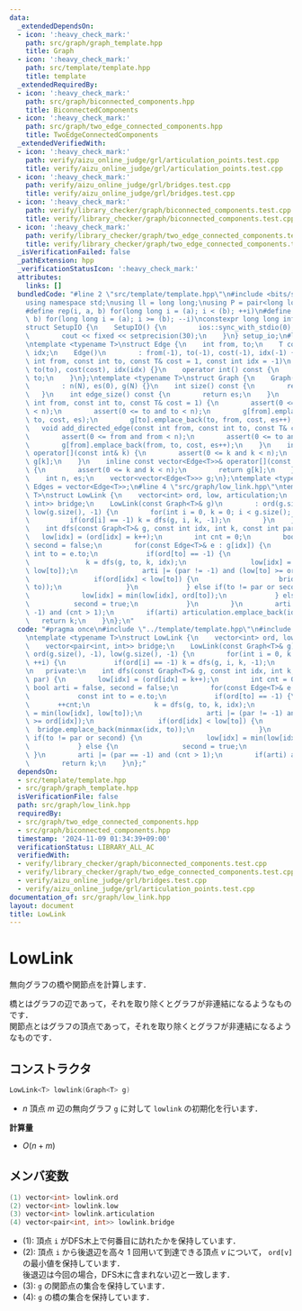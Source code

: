```yaml
---
data:
  _extendedDependsOn:
  - icon: ':heavy_check_mark:'
    path: src/graph/graph_template.hpp
    title: Graph
  - icon: ':heavy_check_mark:'
    path: src/template/template.hpp
    title: template
  _extendedRequiredBy:
  - icon: ':heavy_check_mark:'
    path: src/graph/biconnected_components.hpp
    title: BiconnectedComponents
  - icon: ':heavy_check_mark:'
    path: src/graph/two_edge_connected_components.hpp
    title: TwoEdgeConnectedComponents
  _extendedVerifiedWith:
  - icon: ':heavy_check_mark:'
    path: verify/aizu_online_judge/grl/articulation_points.test.cpp
    title: verify/aizu_online_judge/grl/articulation_points.test.cpp
  - icon: ':heavy_check_mark:'
    path: verify/aizu_online_judge/grl/bridges.test.cpp
    title: verify/aizu_online_judge/grl/bridges.test.cpp
  - icon: ':heavy_check_mark:'
    path: verify/library_checker/graph/biconnected_components.test.cpp
    title: verify/library_checker/graph/biconnected_components.test.cpp
  - icon: ':heavy_check_mark:'
    path: verify/library_checker/graph/two_edge_connected_components.test.cpp
    title: verify/library_checker/graph/two_edge_connected_components.test.cpp
  _isVerificationFailed: false
  _pathExtension: hpp
  _verificationStatusIcon: ':heavy_check_mark:'
  attributes:
    links: []
  bundledCode: "#line 2 \"src/template/template.hpp\"\n#include <bits/stdc++.h>\n\
    using namespace std;\nusing ll = long long;\nusing P = pair<long long, long long>;\n\
    #define rep(i, a, b) for(long long i = (a); i < (b); ++i)\n#define rrep(i, a,\
    \ b) for(long long i = (a); i >= (b); --i)\nconstexpr long long inf = 4e18;\n\
    struct SetupIO {\n    SetupIO() {\n        ios::sync_with_stdio(0);\n        cin.tie(0);\n\
    \        cout << fixed << setprecision(30);\n    }\n} setup_io;\n#line 3 \"src/graph/graph_template.hpp\"\
    \ntemplate <typename T>\nstruct Edge {\n    int from, to;\n    T cost;\n    int\
    \ idx;\n    Edge()\n        : from(-1), to(-1), cost(-1), idx(-1) {}\n    Edge(const\
    \ int from, const int to, const T& cost = 1, const int idx = -1)\n        : from(from),\
    \ to(to), cost(cost), idx(idx) {}\n    operator int() const {\n        return\
    \ to;\n    }\n};\ntemplate <typename T>\nstruct Graph {\n    Graph(const int N)\n\
    \        : n(N), es(0), g(N) {}\n    int size() const {\n        return n;\n \
    \   }\n    int edge_size() const {\n        return es;\n    }\n    void add_edge(const\
    \ int from, const int to, const T& cost = 1) {\n        assert(0 <= from and from\
    \ < n);\n        assert(0 <= to and to < n);\n        g[from].emplace_back(from,\
    \ to, cost, es);\n        g[to].emplace_back(to, from, cost, es++);\n    }\n \
    \   void add_directed_edge(const int from, const int to, const T& cost = 1) {\n\
    \        assert(0 <= from and from < n);\n        assert(0 <= to and to < n);\n\
    \        g[from].emplace_back(from, to, cost, es++);\n    }\n    inline vector<Edge<T>>&\
    \ operator[](const int& k) {\n        assert(0 <= k and k < n);\n        return\
    \ g[k];\n    }\n    inline const vector<Edge<T>>& operator[](const int& k) const\
    \ {\n        assert(0 <= k and k < n);\n        return g[k];\n    }\n\n   private:\n\
    \    int n, es;\n    vector<vector<Edge<T>>> g;\n};\ntemplate <typename T>\nusing\
    \ Edges = vector<Edge<T>>;\n#line 4 \"src/graph/low_link.hpp\"\ntemplate <typename\
    \ T>\nstruct LowLink {\n    vector<int> ord, low, articulation;\n    vector<pair<int,\
    \ int>> bridge;\n    LowLink(const Graph<T>& g)\n        : ord(g.size(), -1),\
    \ low(g.size(), -1) {\n        for(int i = 0, k = 0; i < g.size(); ++i) {\n  \
    \          if(ord[i] == -1) k = dfs(g, i, k, -1);\n        }\n    }\n\n   private:\n\
    \    int dfs(const Graph<T>& g, const int idx, int k, const int par) {\n     \
    \   low[idx] = (ord[idx] = k++);\n        int cnt = 0;\n        bool arti = false,\
    \ second = false;\n        for(const Edge<T>& e : g[idx]) {\n            const\
    \ int to = e.to;\n            if(ord[to] == -1) {\n                ++cnt;\n  \
    \              k = dfs(g, to, k, idx);\n                low[idx] = min(low[idx],\
    \ low[to]);\n                arti |= (par != -1) and (low[to] >= ord[idx]);\n\
    \                if(ord[idx] < low[to]) {\n                    bridge.emplace_back(minmax(idx,\
    \ to));\n                }\n            } else if(to != par or second) {\n   \
    \             low[idx] = min(low[idx], ord[to]);\n            } else {\n     \
    \           second = true;\n            }\n        }\n        arti |= (par ==\
    \ -1) and (cnt > 1);\n        if(arti) articulation.emplace_back(idx);\n     \
    \   return k;\n    }\n};\n"
  code: "#pragma once\n#include \"../template/template.hpp\"\n#include \"./graph_template.hpp\"\
    \ntemplate <typename T>\nstruct LowLink {\n    vector<int> ord, low, articulation;\n\
    \    vector<pair<int, int>> bridge;\n    LowLink(const Graph<T>& g)\n        :\
    \ ord(g.size(), -1), low(g.size(), -1) {\n        for(int i = 0, k = 0; i < g.size();\
    \ ++i) {\n            if(ord[i] == -1) k = dfs(g, i, k, -1);\n        }\n    }\n\
    \n   private:\n    int dfs(const Graph<T>& g, const int idx, int k, const int\
    \ par) {\n        low[idx] = (ord[idx] = k++);\n        int cnt = 0;\n       \
    \ bool arti = false, second = false;\n        for(const Edge<T>& e : g[idx]) {\n\
    \            const int to = e.to;\n            if(ord[to] == -1) {\n         \
    \       ++cnt;\n                k = dfs(g, to, k, idx);\n                low[idx]\
    \ = min(low[idx], low[to]);\n                arti |= (par != -1) and (low[to]\
    \ >= ord[idx]);\n                if(ord[idx] < low[to]) {\n                  \
    \  bridge.emplace_back(minmax(idx, to));\n                }\n            } else\
    \ if(to != par or second) {\n                low[idx] = min(low[idx], ord[to]);\n\
    \            } else {\n                second = true;\n            }\n       \
    \ }\n        arti |= (par == -1) and (cnt > 1);\n        if(arti) articulation.emplace_back(idx);\n\
    \        return k;\n    }\n};"
  dependsOn:
  - src/template/template.hpp
  - src/graph/graph_template.hpp
  isVerificationFile: false
  path: src/graph/low_link.hpp
  requiredBy:
  - src/graph/two_edge_connected_components.hpp
  - src/graph/biconnected_components.hpp
  timestamp: '2024-11-09 01:34:39+09:00'
  verificationStatus: LIBRARY_ALL_AC
  verifiedWith:
  - verify/library_checker/graph/biconnected_components.test.cpp
  - verify/library_checker/graph/two_edge_connected_components.test.cpp
  - verify/aizu_online_judge/grl/bridges.test.cpp
  - verify/aizu_online_judge/grl/articulation_points.test.cpp
documentation_of: src/graph/low_link.hpp
layout: document
title: LowLink
---
```


# LowLink

無向グラフの橋や関節点を計算します．

橋とはグラフの辺であって，それを取り除くとグラフが非連結になるようなものです．<br>
関節点とはグラフの頂点であって，それを取り除くとグラフが非連結になるようなものです．

## コンストラクタ

```cpp
LowLink<T> lowlink(Graph<T> g)
```

- $n$ 頂点 $m$ 辺の無向グラフ `g` に対して `lowlink` の初期化を行います．

**計算量**

- $O(n + m)$

## メンバ変数

```cpp
(1) vector<int> lowlink.ord
(2) vector<int> lowlink.low
(3) vector<int> lowlink.articulation
(4) vector<pair<int, int>> lowlink.bridge
```

- (1): 頂点 `i` がDFS木上で何番目に訪れたかを保持しています．
- (2): 頂点 `i` から後退辺を高々 $1$ 回用いて到達できる頂点 $v$ について， `ord[v]` の最小値を保持しています．<br>
後退辺は今回の場合，DFS木に含まれない辺と一致します．
- (3): `g` の関節点の集合を保持しています．
- (4): `g` の橋の集合を保持しています．